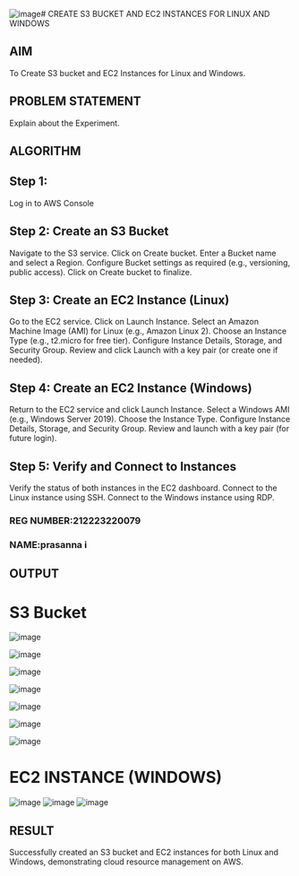 ![image](https://github.com/user-attachments/assets/17215220-34ea-414b-9d08-2da4c2cba85f)# CREATE S3 BUCKET AND EC2 INSTANCES FOR LINUX AND WINDOWS
## AIM
To Create S3 bucket and EC2 Instances for Linux and Windows.
## PROBLEM STATEMENT
Explain about the Experiment.
## ALGORITHM
## Step 1:
Log in to AWS Console

## Step 2: Create an S3 Bucket
Navigate to the S3 service.
Click on Create bucket.
Enter a Bucket name and select a Region.
Configure Bucket settings as required (e.g., versioning, public access).
Click on Create bucket to finalize.

## Step 3: Create an EC2 Instance (Linux)
Go to the EC2 service.
Click on Launch Instance.
Select an Amazon Machine Image (AMI) for Linux (e.g., Amazon Linux 2).
Choose an Instance Type (e.g., t2.micro for free tier).
Configure Instance Details, Storage, and Security Group.
Review and click Launch with a key pair (or create one if needed).

## Step 4: Create an EC2 Instance (Windows)
Return to the EC2 service and click Launch Instance.
Select a Windows AMI (e.g., Windows Server 2019).
Choose the Instance Type.
Configure Instance Details, Storage, and Security Group.
Review and launch with a key pair (for future login).

## Step 5: Verify and Connect to Instances
Verify the status of both instances in the EC2 dashboard.
Connect to the Linux instance using SSH.
Connect to the Windows instance using RDP.
### REG NUMBER:212223220079
### NAME:prasanna i
## OUTPUT
# S3 Bucket
![image](https://github.com/user-attachments/assets/841d77ab-4828-46cb-97fc-04ceb06774c2)

![image](https://github.com/user-attachments/assets/0240a07d-b478-49a1-b0b4-de317d940035)

![image](https://github.com/user-attachments/assets/6be3e8a6-62e9-438d-857f-969c0e1a6100)

![image](https://github.com/user-attachments/assets/2e530af2-d883-4423-a480-1a36896a41a9)


![image](https://github.com/user-attachments/assets/5476be34-7d16-4f99-9512-5561e058806d)

![image](https://github.com/user-attachments/assets/a88b21dc-59a1-4c75-8916-9debda820f62)


![image](https://github.com/user-attachments/assets/dd4e76e8-5bc2-47ff-9e4d-9ebc9a069238)

# EC2 INSTANCE (WINDOWS)
![image](https://github.com/user-attachments/assets/dc864d64-465c-41c2-b9bf-8255e998aeb7)
![image](https://github.com/user-attachments/assets/08cbb1ad-d038-49b9-a5b3-8a158664a8df)
![image](https://github.com/user-attachments/assets/d62b88a9-64da-4d40-84af-ffb44ee118a5)

## RESULT
Successfully created an S3 bucket and EC2 instances for both Linux and Windows, demonstrating cloud resource management on AWS.
 

  


